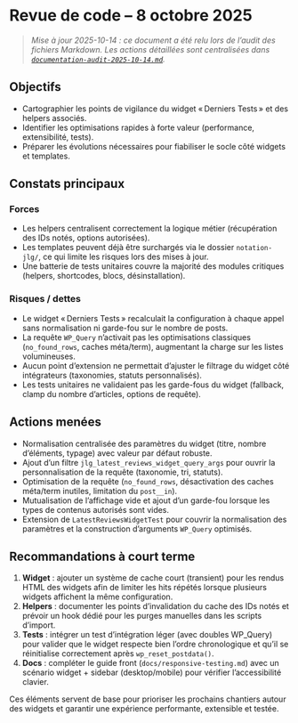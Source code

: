 # Revue de code – 8 octobre 2025

> _Mise à jour 2025-10-14 : ce document a été relu lors de l’audit des fichiers Markdown. Les actions détaillées sont centralisées dans [`documentation-audit-2025-10-14.md`](documentation-audit-2025-10-14.md)._

## Objectifs
- Cartographier les points de vigilance du widget « Derniers Tests » et des helpers associés.
- Identifier les optimisations rapides à forte valeur (performance, extensibilité, tests).
- Préparer les évolutions nécessaires pour fiabiliser le socle côté widgets et templates.

## Constats principaux
### Forces
- Les helpers centralisent correctement la logique métier (récupération des IDs notés, options autorisées).
- Les templates peuvent déjà être surchargés via le dossier `notation-jlg/`, ce qui limite les risques lors des mises à jour.
- Une batterie de tests unitaires couvre la majorité des modules critiques (helpers, shortcodes, blocs, désinstallation).

### Risques / dettes
- Le widget « Derniers Tests » recalculait la configuration à chaque appel sans normalisation ni garde-fou sur le nombre de posts.
- La requête `WP_Query` n’activait pas les optimisations classiques (`no_found_rows`, caches méta/term), augmentant la charge sur les listes volumineuses.
- Aucun point d’extension ne permettait d’ajuster le filtrage du widget côté intégrateurs (taxonomies, statuts personnalisés).
- Les tests unitaires ne validaient pas les garde-fous du widget (fallback, clamp du nombre d’articles, options de requête).

## Actions menées
- Normalisation centralisée des paramètres du widget (titre, nombre d’éléments, typage) avec valeur par défaut robuste.
- Ajout d’un filtre `jlg_latest_reviews_widget_query_args` pour ouvrir la personnalisation de la requête (taxonomie, tri, statuts).
- Optimisation de la requête (`no_found_rows`, désactivation des caches méta/term inutiles, limitation du `post__in`).
- Mutualisation de l’affichage vide et ajout d’un garde-fou lorsque les types de contenus autorisés sont vides.
- Extension de `LatestReviewsWidgetTest` pour couvrir la normalisation des paramètres et la construction d’arguments `WP_Query` optimisés.

## Recommandations à court terme
1. **Widget** : ajouter un système de cache court (transient) pour les rendus HTML des widgets afin de limiter les hits répétés lorsque plusieurs widgets affichent la même configuration.
2. **Helpers** : documenter les points d’invalidation du cache des IDs notés et prévoir un hook dédié pour les purges manuelles dans les scripts d’import.
3. **Tests** : intégrer un test d’intégration léger (avec doubles WP_Query) pour valider que le widget respecte bien l’ordre chronologique et qu’il se réinitialise correctement après `wp_reset_postdata()`.
4. **Docs** : compléter le guide front (`docs/responsive-testing.md`) avec un scénario widget + sidebar (desktop/mobile) pour vérifier l’accessibilité clavier.

Ces éléments servent de base pour prioriser les prochains chantiers autour des widgets et garantir une expérience performante, extensible et testée.
